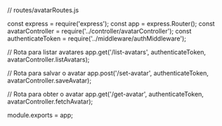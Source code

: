 // routes/avatarRoutes.js

const express = require('express');
const app = express.Router();
const avatarController = require('../controller/avatarController');
const authenticateToken = require('../middleware/authMiddleware');

// Rota para listar avatares
app.get('/list-avatars', authenticateToken, avatarController.listAvatars);

// Rota para salvar o avatar
app.post('/set-avatar', authenticateToken, avatarController.saveAvatar);

// Rota para obter o avatar
app.get('/get-avatar', authenticateToken, avatarController.fetchAvatar);

module.exports = app;
